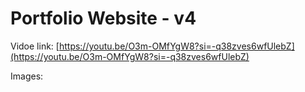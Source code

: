 # Portfolio Website - v4

Vidoe link: [https://youtu.be/O3m-OMfYgW8?si=-q38zves6wfUlebZ](https://youtu.be/O3m-OMfYgW8?si=-q38zves6wfUlebZ)

<!-- Live Demo: [shauryachawan.com](link) -->

Images: